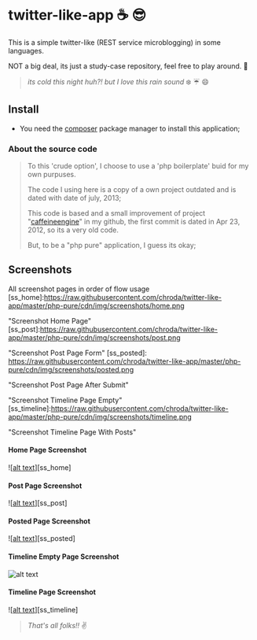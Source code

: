 # twitter-like-app :coffee: :sunglasses:

This is a simple twitter-like (REST service microblogging) in some languages.

NOT a big deal, its just a study-case repository, feel free to play around. :metal:

>_its cold this night huh?! but I love this rain sound_ :snowflake: :umbrella: :smile:

## Install
- You need the [composer](https://getcomposer.org/) package manager to install this application;

### About the source code
> To this 'crude option', I choose to use a 'php boilerplate' buid for my own purpuses.
>
> The code I using here is a copy of a own project outdated and is dated with date of july, 2013;
>
> This code is based and a small improvement of project "[caffeineengine](https://github.com/chroda/caffeineengine)" in my github,
> the first commit is dated in Apr 23, 2012, so its a very old code.
>
> But, to be a "php pure" application, I guess its okay;

## Screenshots
All screenshot pages in order of flow usage
[ss_home]:https://raw.githubusercontent.com/chroda/twitter-like-app/master/php-pure/cdn/img/screenshots/home.png

"Screenshot Home Page"
[ss_post]:https://raw.githubusercontent.com/chroda/twitter-like-app/master/php-pure/cdn/img/screenshots/post.png

"Screenshot Post Page Form"
[ss_posted]:        https://raw.githubusercontent.com/chroda/twitter-like-app/master/php-pure/cdn/img/screenshots/posted.png

"Screenshot Post Page After Submit"

[ss_timeline-empty]:https://raw.githubusercontent.com/chroda/twitter-like-app/master/php-pure/cdn/img/screenshots/timeline-empty.png  

"Screenshot Timeline Page Empty"
[ss_timeline]:https://raw.githubusercontent.com/chroda/twitter-like-app/master/php-pure/cdn/img/screenshots/timeline.png

"Screenshot Timeline Page With Posts"

#### Home Page Screenshot
![[alt text]()][ss_home]
#### Post Page Screenshot
![[alt text]()][ss_post]
#### Posted Page Screenshot
![[alt text]()][ss_posted]
#### Timeline Empty Page Screenshot
![[alt text]()][ss_timeline-empty]
#### Timeline Page Screenshot
![[alt text]()][ss_timeline]


>_That's all folks!!_ :v:
